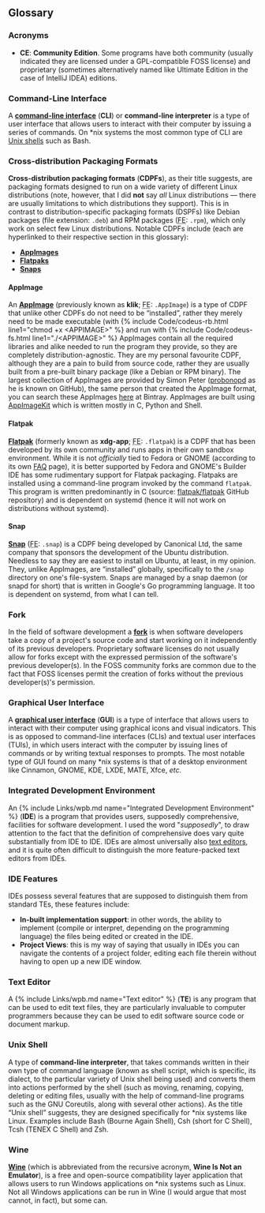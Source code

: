 ## Glossary

### Acronyms
* **CE**: **Community Edition**. Some programs have both community (usually indicated they are licensed under a GPL-compatible FOSS license) and proprietary (sometimes alternatively named like Ultimate Edition in the case of IntelliJ IDEA) editions.

### Command-Line Interface
A [**command-line interface**](https://en.wikipedia.org/wiki/Command-line_interface) (**CLI**) or **command-line interpreter** is a type of user interface that allows users to interact with their computer by issuing a series of commands. On &#42;nix systems the most common type of CLI are [Unix shells](#unix-shells) such as Bash.

### Cross-distribution Packaging Formats
**Cross-distribution packaging formats** (**CDPFs**), as their title suggests, are packaging formats designed to run on a wide variety of different Linux distributions (note, however, that I did **not** say *all* Linux distributions &mdash; there are usually limitations to which distributions they support). This is in contrast to distribution-specific packaging formats (DSPFs) like Debian packages (file extension: `.deb`) and RPM packages (<abbr title="File Extension">FE</abbr>: `.rpm`), which only work on select few Linux distributions. Notable CDPFs include (each are hyperlinked to their respective section in this glossary):

* [**AppImages**](#appimage)
* [**Flatpaks**](#flatpak)
* [**Snaps**](#snap)

#### AppImage
An [**AppImage**](http://appimage.org/) (previously known as **klik**; <abbr title="File Extension">FE</abbr>: `.AppImage`) is a type of CDPF that unlike other CDPFs do not need to be &ldquo;installed&rdquo;, rather they merely need to be made executable (with {% include Code/codeus-rb.html line1="chmod +x &lt;APPIMAGE&gt;" %} and run with {% include Code/codeus-fs.html line1="./&lt;APPIMAGE&gt;" %} AppImages contain all the required libraries and alike needed to run the program they provide, so they are completely distribution-agnostic. They are my personal favourite CDPF, although they are a pain to build from source code, rather they are usually built from a pre-built binary package (like a Debian or RPM binary). The largest collection of AppImages are provided by Simon Peter ([probonopd](https://github.com/probonopd) as he is known on GitHub), the same person that created the AppImage format, you can search these AppImages [here](https://bintray.com/probono/AppImages/) at Bintray. AppImages are built using [AppImageKit](https://github.com/probonopd/AppImageKit) which is written mostly in C, Python and Shell.

#### Flatpak
[**Flatpak**](http://flatpak.org/) (formerly known as **xdg-app**; <abbr title="File Extension">FE</abbr>: `.flatpak`) is a CDPF that has been developed by its own community and runs apps in their own sandbox environment. While it is not *officially* tied to Fedora or GNOME (according to its own [FAQ](http://flatpak.org/faq.html) page), it is better supported by Fedora and GNOME's Builder IDE has some rudimentary support for Flatpak packaging. Flatpaks are installed using a command-line program invoked by the command `flatpak`. This program is written predominantly in C (source: [flatpak/flatpak](https://github.com/flatpak/flatpak) GitHub repository) and is dependent on systemd (hence it will not work on distributions without systemd).

#### Snap
[**Snap**](http://snapcraft.io/) (<abbr title="File Extension">FE</abbr>: `.snap`) is a CDPF being developed by Canonical Ltd, the same company that sponsors the development of the Ubuntu distribution. Needless to say they are easiest to install on Ubuntu, at least, in my opinion. They, unlike AppImages, are &ldquo;installed&rdquo; globally, specifically to the `/snap` directory on one's file-system. Snaps are managed by a snap daemon (or snapd for short) that is written in Google's Go programming language. It too is dependent on systemd, from what I can tell.

### Fork
In the field of software development a [**fork**](https://en.wikipedia.org/wiki/Fork_(software_development)) is when software developers take a copy of a project's source code and start working on it independently of its previous developers. Proprietary software licenses do not usually allow for forks except with the expressed permission of the software's previous developer(s). In the FOSS community forks are common due to the fact that FOSS licenses permit the creation of forks without the previous developer(s)'s permission.

### Graphical User Interface
A [**graphical user interface**](https://en.wikipedia.org/wiki/Graphical_user_interface) (**GUI**) is a type of interface that allows users to interact with their computer using graphical icons and visual indicators. This is as opposed to command-line interfaces (CLIs) and textual user interfaces (TUIs), in which users interact with the computer by issuing lines of commands or by writing textual responses to prompts. The most notable type of GUI found on many &#42;nix systems is that of a desktop environment like Cinnamon, GNOME, KDE, LXDE, MATE, Xfce, *etc.*

### Integrated Development Environment
An {% include Links/wpb.md name="Integrated Development Environment" %} (**IDE**) is a program that provides users, supposedly comprehensive, facilities for software development. I used the word "<i>supposedly</i>", to draw attention to the fact that the definition of comprehensive does vary quite substantially from IDE to IDE. IDEs are almost universally also [text editors](#text-editor), and it is quite often difficult to distinguish the more feature-packed text editors from IDEs.

### IDE Features
IDEs possess several features that are supposed to distinguish them from standard TEs, these features include:

* **In-built implementation support**: in other words, the ability to implement (compile or interpret, depending on the programming language) the files being edited or created in the IDE.
* **Project Views**: this is my way of saying that usually in IDEs you can navigate the contents of a project folder, editing each file therein without having to open up a new IDE window.

### Text Editor
A {% include Links/wpb.md name="Text editor" %} (**TE**) is any program that can be used to edit text files, they are particularly invaluable to computer programmers because they can be used to edit software source code or document markup.

### Unix Shell
A type of **command-line interpreter**, that takes commands written in their own type of command language (known as shell script, which is specific, its dialect, to the particular variety of Unix shell being used) and converts them into actions performed by the shell (such as moving, renaming, copying, deleting or editing files, usually with the help of command-line programs such as the GNU Coreutils, along with several other actions). As the title &ldquo;Unix shell&rdquo; suggests, they are designed specifically for &#42;nix systems like Linux. Examples include Bash (Bourne Again Shell), Csh (short for C Shell), Tcsh (TENEX C Shell) and Zsh.

### Wine
[**Wine**](http://www.winehq.org/) (which is abbreviated from the recursive acronym, **Wine Is Not an Emulator**), is a free and open-source compatibility layer application that allows users to run Windows applications on &#42;nix systems such as Linux. Not all Windows applications can be run in Wine (I would argue that most cannot, in fact), but some can.
